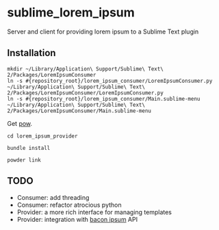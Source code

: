 sublime_lorem_ipsum
===================

Server and client for providing lorem ipsum to a Sublime Text plugin

## Installation
```
mkdir ~/Library/Application\ Support/Sublime\ Text\ 2/Packages/LoremIpsumConsumer
ln -s #{repository_root}/lorem_ipsum_consumer/LoremIpsumConsumer.py ~/Library/Application\ Support/Sublime\ Text\ 2/Packages/LoremIpsumConsumer/LoremIpsumConsumer.py
ln -s #{repository_root}/lorem_ipsum_consumer/Main.sublime-menu ~/Library/Application\ Support/Sublime\ Text\ 2/Packages/LoremIpsumConsumer/Main.sublime-menu
```

Get [pow](http://pow.cx).

`cd lorem_ipsum_provider`

`bundle install`

`powder link`

## TODO
* Consumer: add threading
* Consumer: refactor atrocious python
* Provider: a more rich interface for managing templates
* Provider: integration with [bacon ipsum](http://baconipsum.com/) API